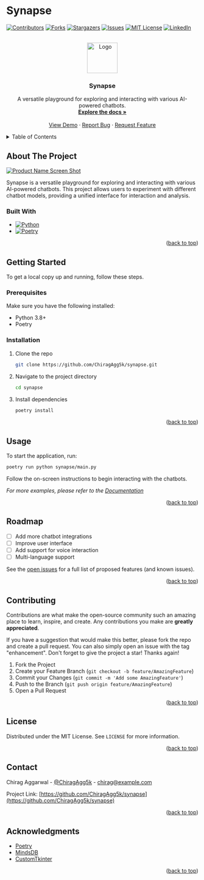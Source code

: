 # Synapse

<a id="readme-top"></a>

<!-- PROJECT SHIELDS -->

[![Contributors][contributors-shield]][contributors-url]
[![Forks][forks-shield]][forks-url]
[![Stargazers][stars-shield]][stars-url]
[![Issues][issues-shield]][issues-url]
[![MIT License][license-shield]][license-url]
[![LinkedIn][linkedin-shield]][linkedin-url]

<!-- PROJECT LOGO -->
<br />
<div align="center">
  <a href="https://github.com/ChiragAgg5k/synapse">
    <img src="images/logo.png" alt="Logo" width="80" height="80">
  </a>

  <h3 align="center">Synapse</h3>

  <p align="center">
    A versatile playground for exploring and interacting with various AI-powered chatbots.
    <br />
    <a href="https://github.com/ChiragAgg5k/synapse"><strong>Explore the docs »</strong></a>
    <br />
    <br />
    <a href="https://github.com/ChiragAgg5k/synapse">View Demo</a>
    ·
    <a href="https://github.com/ChiragAgg5k/synapse/issues/new?labels=bug&template=bug-report---.md">Report Bug</a>
    ·
    <a href="https://github.com/ChiragAgg5k/synapse/issues/new?labels=enhancement&template=feature-request---.md">Request Feature</a>
  </p>
</div>

<!-- TABLE OF CONTENTS -->
<details>
  <summary>Table of Contents</summary>
  <ol>
    <li>
      <a href="#about-the-project">About The Project</a>
      <ul>
        <li><a href="#built-with">Built With</a></li>
      </ul>
    </li>
    <li>
      <a href="#getting-started">Getting Started</a>
      <ul>
        <li><a href="#prerequisites">Prerequisites</a></li>
        <li><a href="#installation">Installation</a></li>
      </ul>
    </li>
    <li><a href="#usage">Usage</a></li>
    <li><a href="#roadmap">Roadmap</a></li>
    <li><a href="#contributing">Contributing</a></li>
    <li><a href="#license">License</a></li>
    <li><a href="#contact">Contact</a></li>
    <li><a href="#acknowledgments">Acknowledgments</a></li>
  </ol>
</details>

<!-- ABOUT THE PROJECT -->

## About The Project

[![Product Name Screen Shot][product-screenshot]](https://example.com)

Synapse is a versatile playground for exploring and interacting with various AI-powered chatbots. This project allows users to experiment with different chatbot models, providing a unified interface for interaction and analysis.

### Built With

- [![Python][Python.org]][Python-url]
- [![Poetry][Poetry.org]][Poetry-url]

<p align="right">(<a href="#readme-top">back to top</a>)</p>

<!-- GETTING STARTED -->

## Getting Started

To get a local copy up and running, follow these steps.

### Prerequisites

Make sure you have the following installed:

- Python 3.8+
- Poetry

### Installation

1. Clone the repo
   ```sh
   git clone https://github.com/ChiragAgg5k/synapse.git
   ```
2. Navigate to the project directory
   ```sh
   cd synapse
   ```
3. Install dependencies
   ```sh
   poetry install
   ```

<p align="right">(<a href="#readme-top">back to top</a>)</p>

<!-- USAGE EXAMPLES -->

## Usage

To start the application, run:

```sh
poetry run python synapse/main.py
```

Follow the on-screen instructions to begin interacting with the chatbots.

_For more examples, please refer to the [Documentation](https://example.com)_

<p align="right">(<a href="#readme-top">back to top</a>)</p>

<!-- ROADMAP -->

## Roadmap

- [ ] Add more chatbot integrations
- [ ] Improve user interface
- [ ] Add support for voice interaction
- [ ] Multi-language support

See the [open issues](https://github.com/ChiragAgg5k/synapse/issues) for a full list of proposed features (and known issues).

<p align="right">(<a href="#readme-top">back to top</a>)</p>

<!-- CONTRIBUTING -->

## Contributing

Contributions are what make the open-source community such an amazing place to learn, inspire, and create. Any contributions you make are **greatly appreciated**.

If you have a suggestion that would make this better, please fork the repo and create a pull request. You can also simply open an issue with the tag "enhancement".
Don't forget to give the project a star! Thanks again!

1. Fork the Project
2. Create your Feature Branch (`git checkout -b feature/AmazingFeature`)
3. Commit your Changes (`git commit -m 'Add some AmazingFeature'`)
4. Push to the Branch (`git push origin feature/AmazingFeature`)
5. Open a Pull Request

<p align="right">(<a href="#readme-top">back to top</a>)</p>

<!-- LICENSE -->

## License

Distributed under the MIT License. See `LICENSE` for more information.

<p align="right">(<a href="#readme-top">back to top</a>)</p>

<!-- CONTACT -->

## Contact

Chirag Aggarwal - [@ChiragAgg5k](https://twitter.com/ChiragAgg5k) - chirag@example.com

Project Link: [https://github.com/ChiragAgg5k/synapse](https://github.com/ChiragAgg5k/synapse)

<p align="right">(<a href="#readme-top">back to top</a>)</p>

<!-- ACKNOWLEDGMENTS -->

## Acknowledgments

- [Poetry](https://python-poetry.org)
- [MindsDB](https://mindsdb.com/)
- [CustomTkinter](https://github.com/TomSchimansky/CustomTkinter)

<p align="right">(<a href="#readme-top">back to top</a>)</p>

<!-- MARKDOWN LINKS & IMAGES -->

[contributors-shield]: https://img.shields.io/github/contributors/ChiragAgg5k/synapse.svg?style=for-the-badge
[contributors-url]: https://github.com/ChiragAgg5k/synapse/graphs/contributors
[forks-shield]: https://img.shields.io/github/forks/ChiragAgg5k/synapse.svg?style=for-the-badge
[forks-url]: https://github.com/ChiragAgg5k/synapse/network/members
[stars-shield]: https://img.shields.io/github/stars/ChiragAgg5k/synapse.svg?style=for-the-badge
[stars-url]: https://github.com/ChiragAgg5k/synapse/stargazers
[issues-shield]: https://img.shields.io/github/issues/ChiragAgg5k/synapse.svg?style=for-the-badge
[issues-url]: https://github.com/ChiragAgg5k/synapse/issues
[license-shield]: https://img.shields.io/github/license/ChiragAgg5k/synapse.svg?style=for-the-badge
[license-url]: https://github.com/ChiragAgg5k/synapse/blob/master/LICENSE.txt
[linkedin-shield]: https://img.shields.io/badge/-LinkedIn-black.svg?style=for-the-badge&logo=linkedin&colorB=555
[linkedin-url]: https://linkedin.com/in/ChiragAgg5k
[product-screenshot]: images/screenshot.png
[Python.org]: https://img.shields.io/badge/Python-FFD43B?style=for-the-badge&logo=python&logoColor=blue
[Python-url]: https://python.org
[Poetry.org]: https://img.shields.io/badge/Poetry-60A5FA?style=for-the-badge&logo=python&logoColor=blue
[Poetry-url]: https://python-poetry.org
[Streamlit.io]: https://img.shields.io/badge/Streamlit-FF4B4B?style=for-the-badge&logo=streamlit&logoColor=white
[Streamlit-url]: https://streamlit.io
